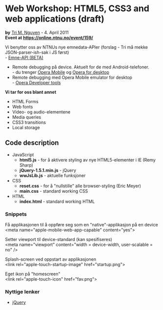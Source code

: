 <h1>Web Workshop: HTML5, CSS3 and web applications (draft)</h1>
<p><strong>by</strong> <a href="mailto:trimn@myopera.com">Tri M. Nguyen</a> - 4. April 2011<br>
<strong>Event at <a href="https://online.ntnu.no/event/159/">https://online.ntnu.no/event/159/</a></strong></p>

<p>Vi benytter oss av NTNUs nye emnedata-APIer (forslag - Tri må mekke JSON-parser-ish-sak i JS først)<br>
	- <a href="http://www.ime.ntnu.no/api/emne/">Emne-API (BETA)</a></p>
<ul>
	<li>Remote debugging på device. Aktuelt for de med Android-telefoner.<br>
		- du trenger <a href="https://market.android.com/details?id=com.opera.browser&amp;feature=search_result">Opera Mobile</a> og <a href="http://www.opera.com/browser/">Opera for desktop</a></li>
	<li>Remote debugging med Opera Mobile emulator for desktop<br>
		- <a href="http://www.opera.com/developer/tools/">Opera Developer tools</a></li>
</ul>
<strong>Vi tar for oss blant annet</strong>
<ul>
	<li>HTML Forms</li>
	<li>Web fonts</li>
	<li>Video- og audio-elementene</li>
	<li>Media queries</li>
	<li>CSS3 transitions</li>
	<li>Local storage</li>
</ul>


<h2>Code description</h2>
<ul>
	<li>
		JavaScript
		<ul>
			<li>
				<strong>html5.js</strong> - for å aktivere styling av nye HTML5-elementer i IE (Remy Sharp)
			</li>
			<li>
				<strong>jQuery-1.5.1.min.js</strong> - jQuery
			</li>
			<li>
				<strong>wwJsLib.js</strong> - aktuelle funksjoner
			</li>
		</ul>
	</li>
	<li>
		CSS
		<ul>
			<li><strong>reset.css</strong> - for å "nullstille" alle browser-styling (Eric Meyer)</li>
			<li><strong>main.css</strong> - standard working CSS</li>
		</ul>
	</li>
	<li>
		HTML
		<ul>
			<li><strong>index.html</strong> - standard working HTML</li>
		</ul>
	</li>
	
</ul>

<h3>Snippets</h3>

<p>Få applikasjonen til å oppføre seg som en "native"-applikasjon på en device<br>
&lt;meta name=&quot;apple-mobile-web-app-capable&quot; content=&quot;yes&quot;&gt;</p>

<p>Setter viewport til device-standard (kan spesifiseres)<br>
&lt;meta name=&quot;viewport&quot; content=&quot;width = device-width, user-scalable = no&quot; /&gt;</p>

<p>Splash-screen ved oppstart av applikasjonen<br>
&lt;link rel=&quot;apple-touch-startup-image&quot; href=&quot;startup.png&quot;&gt;</p>

<p>Eget ikon på "homescreen"<br>
&lt;link rel=&quot;apple-touch-icon&quot; href=&quot;fav.png&quot;&gt;</p>

<h3>Nyttige lenker</h3>
<ul>
	<li><a href="http://jquery.com/">jQuery</a></li>
</ul>
